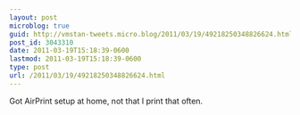 ```yaml
---
layout: post
microblog: true
guid: http://vmstan-tweets.micro.blog/2011/03/19/49218250348826624.html
post_id: 3043310
date: 2011-03-19T15:18:39-0600
lastmod: 2011-03-19T15:18:39-0600
type: post
url: /2011/03/19/49218250348826624.html
---
```

Got AirPrint setup at home, not that I print that often.
